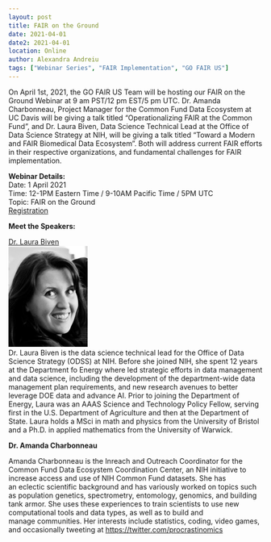 ```yaml
---
layout: post
title: FAIR on the Ground
date: 2021-04-01
date2: 2021-04-01
location: Online
author: Alexandra Andreiu
tags: ["Webinar Series", "FAIR Implementation", "GO FAIR US"]
---
```


On April 1st, 2021, the GO FAIR US Team will be hosting our FAIR on the Ground Webinar at 9 am PST/12 pm EST/5 pm UTC. Dr. Amanda Charbonneau, Project Manager for the Common Fund Data Ecosystem at UC Davis will be giving a talk titled “Operationalizing FAIR at the Common Fund”, and Dr. Laura Biven, Data Science Technical Lead at the Office of Data Science Strategy at NIH, will be giving a talk titled “Toward a Modern and FAIR Biomedical Data Ecosystem”. Both will address current FAIR efforts in their respective organizations, and fundamental challenges for FAIR implementation. 


<b>Webinar Details:</b><br>
Date: 1 April 2021 <br>
Time: 12-1PM Eastern Time / 9-10AM Pacific Time / 5PM UTC <br>
Topic: FAIR on the Ground <br>
<a href="https://ucsd.zoom.us/webinar/register/WN_3lRzGNCBQvmcxmXBePh1vw ">Registration</a>

<b> Meet the Speakers:</b><br>

<a href="https://datascience.nih.gov/about/staff ">Dr. Laura Biven</a><br>
<img src="/assets/img/Laura_Biven_photo_.png" height="200" /><br>
Dr. Laura Biven is the data science technical lead for the Office of Data Science Strategy (ODSS) at NIH. Before she joined NIH, she spent 12 years at the Department fo Energy where led strategic efforts in data management and data science, including the development of the department-wide data management plan requirements, and new research avenues to better leverage DOE data and advance AI. Prior to joining the Department of Energy, Laura was an AAAS Science and Technology Policy Fellow, serving first in the U.S. Department of Agriculture and then at the Department of State. Laura holds a MSci in math and physics from the University of Bristol and a Ph.D. in applied mathematics from the University of Warwick. 

<b>Dr. Amanda Charbonneau</b><br>

Amanda Charbonneau is the Inreach and Outreach Coordinator for the Common Fund Data Ecosystem Coordination Center, an NIH initiative to increase access and use of NIH Common Fund datasets. She has an eclectic scientific background and has variously worked on topics such as population genetics, spectrometry, entomology, genomics, and building tank armor. She uses these experiences to train scientists to use new computational tools and data types, as well as to build and manage communities. Her interests include statistics, coding, video games, and occasionally tweeting at https://twitter.com/procrastinomics
